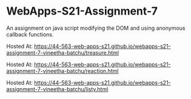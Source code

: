 # WebApps-S21-Assignment-7
An assignment on java script modifying the DOM and using anonymous callback functions.

Hosted At: <https://44-563-web-apps-s21.github.io/webapps-s21-assignment-7-vineetha-batchu/treasure.html>

Hosted At: <https://44-563-web-apps-s21.github.io/webapps-s21-assignment-7-vineetha-batchu/reaction.html>

Hosted At: <https://44-563-web-apps-s21.github.io/webapps-s21-assignment-7-vineetha-batchu/listy.html>

